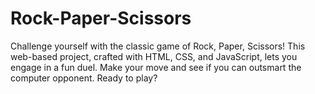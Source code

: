 # Rock-Paper-Scissors
Challenge yourself with the classic game of Rock, Paper, Scissors! This web-based project, crafted with HTML, CSS, and JavaScript, lets you engage in a fun duel. Make your move and see if you can outsmart the computer opponent. Ready to play?
